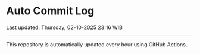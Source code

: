 # Auto Commit Log

Last updated: Thursday, 02-10-2025 23:16 WIB

---

This repository is automatically updated every hour using GitHub Actions.
